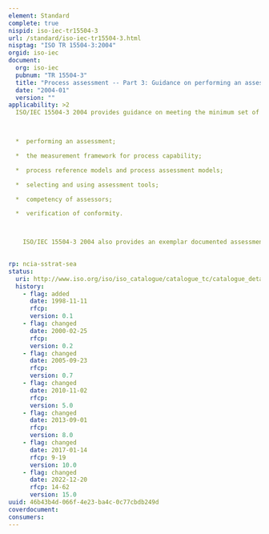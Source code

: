 ```yaml
---
element: Standard
complete: true
nispid: iso-iec-tr15504-3
url: /standard/iso-iec-tr15504-3.html
nisptag: "ISO TR 15504-3:2004"
orgid: iso-iec
document:
  org: iso-iec
  pubnum: "TR 15504-3"
  title: "Process assessment -- Part 3: Guidance on performing an assessment"
  date: "2004-01"
  version: ""
applicability: >2
  ISO/IEC 15504-3 2004 provides guidance on meeting the minimum set of requirements for performing an assessment contained in ISO/IEC 15504-2.  It provides an overview of process assessment and interprets the requirements through the provision of guidance on 

    

  *  performing an assessment;

  *  the measurement framework for process capability;

  *  process reference models and process assessment models;

  *  selecting and using assessment tools;

  *  competency of assessors;

  *  verification of conformity.



    ISO/IEC 15504-3 2004 also provides an exemplar documented assessment process that conforms to the requirements of 4.2 in ISO/IEC 15504-2.

  
rp: ncia-sstrat-sea
status:
  uri: http://www.iso.org/iso/iso_catalogue/catalogue_tc/catalogue_detail.htm?csnumber=37454
  history: 
    - flag: added
      date: 1998-11-11
      rfcp: 
      version: 0.1
    - flag: changed
      date: 2000-02-25
      rfcp: 
      version: 0.2
    - flag: changed
      date: 2005-09-23
      rfcp: 
      version: 0.7
    - flag: changed
      date: 2010-11-02
      rfcp: 
      version: 5.0
    - flag: changed
      date: 2013-09-01
      rfcp: 
      version: 8.0
    - flag: changed
      date: 2017-01-14
      rfcp: 9-19
      version: 10.0
    - flag: changed
      date: 2022-12-20
      rfcp: 14-62
      version: 15.0
uuid: 46b43b4d-066f-4e23-ba4c-0c77cbdb249d
coverdocument:
consumers:
---
```

